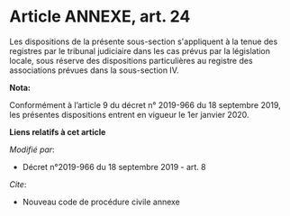 # Article ANNEXE, art. 24

Les dispositions de la présente sous-section s'appliquent à la tenue des registres par le tribunal judiciaire dans les cas
prévus par la législation locale, sous réserve des dispositions particulières au registre des associations prévues dans la
sous-section IV.

**Nota:**

Conformément à l’article 9 du décret n° 2019-966 du 18 septembre 2019, les présentes dispositions entrent en vigueur le 1er
janvier 2020.

**Liens relatifs à cet article**

_Modifié par_:

  - Décret n°2019-966 du 18 septembre 2019 - art. 8

_Cite_:

  - Nouveau code de procédure civile annexe
